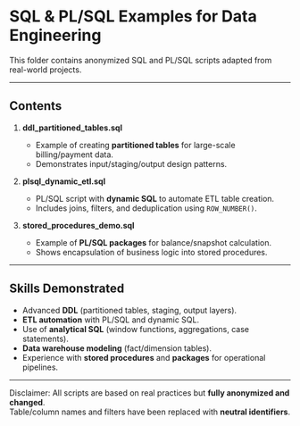 # SQL & PL/SQL Examples for Data Engineering

This folder contains anonymized SQL and PL/SQL scripts adapted from real-world projects.  

---

## Contents

1. **ddl_partitioned_tables.sql**  
   - Example of creating **partitioned tables** for large-scale billing/payment data.  
   - Demonstrates input/staging/output design patterns.

2. **plsql_dynamic_etl.sql**  
   - PL/SQL script with **dynamic SQL** to automate ETL table creation.  
   - Includes joins, filters, and deduplication using `ROW_NUMBER()`.

3. **stored_procedures_demo.sql**  
   - Example of **PL/SQL packages** for balance/snapshot calculation.  
   - Shows encapsulation of business logic into stored procedures.


---

## Skills Demonstrated

- Advanced **DDL** (partitioned tables, staging, output layers).  
- **ETL automation** with PL/SQL and dynamic SQL.  
- Use of **analytical SQL** (window functions, aggregations, case statements).  
- **Data warehouse modeling** (fact/dimension tables).  
- Experience with **stored procedures** and **packages** for operational pipelines.

---

Disclaimer: All scripts are based on real practices but **fully anonymized and changed**.  
Table/column names and filters have been replaced with **neutral identifiers**.
